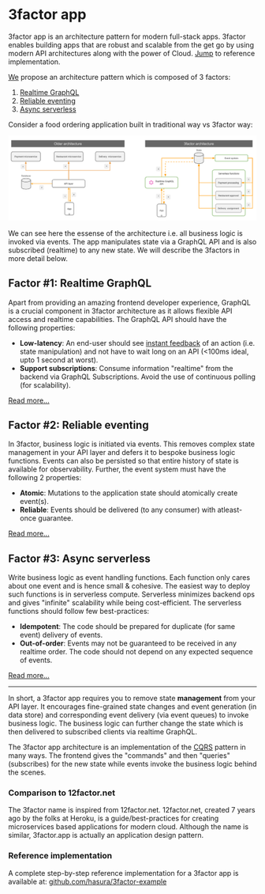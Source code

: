 # 3factor app

3factor app is an architecture pattern for modern full-stack apps. 3factor enables building apps that are robust and scalable from the get go by using modern API architectures along with the power of Cloud. [Jump](https://github.com/hasura/3factor-example) to reference implementation.

[We](https://hasura.io) propose an architecture pattern which is composed of 3 factors:

1. [Realtime GraphQL](realtime-graphql.md)
2. [Reliable eventing](reliable-eventing.md)
3. [Async serverless](async-serverless.md)

Consider a food ordering application built in traditional way vs 3factor way:

![3 factor architecture](./3factor-migration.png)

We can see here the essense of the architecture i.e. all business logic is invoked via events. The app manipulates state via a GraphQL API and is also subscribed (realtime) to any new state. We will describe the 3factors in more detail below.


## Factor #1: Realtime GraphQL

Apart from providing an amazing frontend developer experience, GraphQL is a crucial component in 3factor architecture as it allows flexible API access and realtime capabilities. The GraphQL API should have the following properties:

- **Low-latency**: An end-user should see [instant
  feedback](https://stackoverflow.com/a/164290/3364697) of an action (i.e. state manipulation) and not
  have to wait long on an API (<100ms ideal, upto 1 second at worst).
- **Support subscriptions**: Consume information "realtime" from the backend via GraphQL Subscriptions.
  Avoid the use of continuous polling (for scalability).

[Read more...](realtime-graphql.md)

## Factor #2: Reliable eventing

In 3factor, business logic is initiated via events. This removes complex state management in your API layer and defers it to bespoke business logic functions. Events can also be persisted so that entire history of state is available for observability. Further, the event system must have the following 2 properties:

- **Atomic**: Mutations to the application state should atomically create event(s).
- **Reliable**: Events should be delivered (to any consumer) with atleast-once guarantee.

[Read more...](reliable-eventing.md)

## Factor #3: Async serverless

Write business logic as event handling functions. Each function only cares about one event and is hence small & cohesive. The easiest way to deploy such functions is in serverless compute. Serverless minimizes backend ops and gives "infinite" scalability while being cost-efficient. The serverless functions should follow few best-practices:

- **Idempotent**: The code should be prepared for duplicate (for same event) delivery of events.
- **Out-of-order**: Events may not be guaranteed to be received in any realtime order. The code should not depend on any expected sequence of events.

[Read more...](async-serverless.md)

---------------------------------------------------------

In short, a 3factor app requires you to remove state **management** from your API layer. It encourages fine-grained state changes and event generation (in data store) and corresponding event delivery (via event queues) to invoke business logic. The business logic can further change the state which is then delivered to subscribed clients via realtime GraphQL. 

The 3factor app architecture is an implementation of the [CQRS](https://martinfowler.com/bliki/CQRS.html) pattern in many ways. The frontend gives the "commands" and then "queries" (subscribes) for the new state while events invoke the business logic behind the scenes.

### Comparison to 12factor.net
The 3factor name is inspired from 12factor.net. 12factor.net, created 7 years ago by the folks at Heroku, is a guide/best-practices for creating microservices based applications for modern cloud. Although the name is similar, 3factor.app is actually an application design pattern.

### Reference implementation
A complete step-by-step reference implementation for a 3factor app is available at: [github.com/hasura/3factor-example](https://github.com/hasura/3factor-example/)

<!---
3factor, 3-factor, 3factor app, 3-factor app, Three Factor app, Three-Factor app
-->
